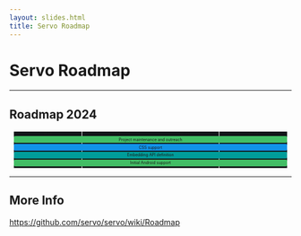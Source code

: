 ```yaml
---
layout: slides.html
title: Servo Roadmap
---
```


<!-- .slide: class="cover" -->

# Servo Roadmap

-----

## Roadmap 2024

<div style="display: grid; grid-template-columns: repeat(4, 1fr); grid-template-rows: 1em; font-size: 0.5em; grid-gap: 0.1em; padding: 0.1em; background: white; margin: 1em;">

  <div style="background: #121619; text-align: center; font-size: 0.8em; grid-area: 1/1/10;">Q1'24</div>
  <div style="background: #121619; text-align: center; font-size: 0.8em; grid-area: 1/2/10;">Q2'24</div>
  <div style="background: #121619; text-align: center; font-size: 0.8em; grid-area: 1/3/10;">Q3'24</div>
  <div style="background: #121619; text-align: center; font-size: 0.8em; grid-area: 1/4/10;">Q4'24</div>
  <div style="padding: 0.2em; grid-column: 1 / 5; grid-row: 2; background: #42be65; text-align: center; border-radius: 0.3em; margin: 0.1em;">Project maintenance and outreach</div>
  <div style="padding: 0.2em; grid-column: 1 / 5; grid-row: 3; background: #1192e8; text-align: center; border-radius: 0.3em; margin: 0.1em;">CSS support</div>
  <div style="padding: 0.2em; grid-column: 1 / 5; grid-row: 4; background: #009d9a; text-align: center; border-radius: 0.3em; margin: 0.1em;">Embedding API definition</div>
  <div style="padding: 0.2em; grid-column: 1 / 5; grid-row: 5; background: #42be65; text-align: center; border-radius: 0.3em; margin: 0.1em;">Initial Android support</div>

</div>

-----

<!-- .slide: class="last" -->

## More Info

<https://github.com/servo/servo/wiki/Roadmap>

